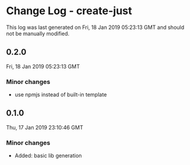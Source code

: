 # Change Log - create-just

This log was last generated on Fri, 18 Jan 2019 05:23:13 GMT and should not be manually modified.

## 0.2.0
Fri, 18 Jan 2019 05:23:13 GMT

### Minor changes

- use npmjs instead of built-in template

## 0.1.0
Thu, 17 Jan 2019 23:10:46 GMT

### Minor changes

- Added: basic lib generation

